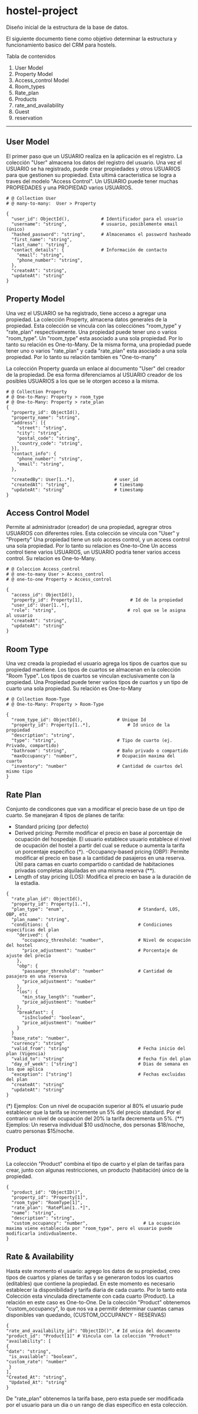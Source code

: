 # hostel-project

Diseño inicial de la estructura de la base de datos.

El siguiente documento tiene como objetivo determinar la estructura y funcionamiento basico del CRM para hostels.

Tabla de contenidos

1. User Model
2. Property Model
3. Access_control Model
4. Room_types
5. Rate_plan
6. Products
7. rate_and_availability
8. Guest
9. reservation

---

## User Model

El primer paso que un USUARIO realiza en la aplicación es el registro.
La colección "User" almacena los datos del registro del usuario.
Una vez el USUARIO se ha registrado, puede crear propiedades y otros USUARIOS para que gestionen su propiedad. Esta ultimá caracteristica se logra a traves del modelo "Access Control".
Un USUARIO puede tener muchas PROPIEDADES y una PROPIEDAD varios USUARIOS.

```
# @ Collection User
# @ many-to-many:  User > Property

{
  "user_id": ObjectId(),            # Identificador para el usuario
  "username": "string",             # usuario, posiblemente email (único)
  "hashed_password": "string",      # Almacenamos el password hasheado
  "first_name": "string",
  "last_name": "string",
  "contact_details": {              # Información de contacto
    "email": "string",
    "phone_number": "string",
  },
  "createAt": "string",
  "updateAt": "string"
}
```

## Property Model

Una vez el USUARIO se ha registrado, tiene acceso a agregar una propiedad.
La colección Property, almacena datos generales de la propiedad. Esta colección se vincula con las colecciónes "room_type" y "rate_plan" respectivamente.
Una propiedad puede tener uno o varios "room_type". Un "room_type" esta asociado a una sola propiedad. Por lo tanto su relación es One-to-Many.
De la misma forma, una propiedad puede tener uno o varios "rate_plan" y cada "rate_plan" esta asociado a una sola propiedad. Por lo tanto su relación tambien es "One-to-many"

La colección Property guarda un enlace al documento "User" del creador de la propiedad. De esa forma diferenciamos al USUARIO creador de los posibles USUARIOS a los que se le otorgen acceso a la misma.

```
# @ Collection Property
# @ One-to-Many: Property > room_type
# @ One-to-Many: Property > rate_plan
{
  "property_id": ObjectId(),
  "property_name": "string",
  "address": [{
    "street": "string",
    "city": "string",
    "postal_code": "string",
    "country_code": "string",
  }],
  "contact_info": {
    "phone_number": "string",
    "email": "string",
  },

  "createdBy": User[1..*],               # user_id
  "createdAt": "string",                 # timestamp
  "updateAt": "string"                   # timestamp
}
```

## Access Control Model

Permite al administrador (creador) de una propiedad, agregrar otros USUARIOS con diferentes roles.
Esta colección se vincula con "User" y "Property"
Una propiedad tiene un solo access control, y un access control una sola propiedad. Por lo tanto su relacion es One-to-One
Un access control tiene varios USUARIOS, un USUARIO podria tener varios access control. Su relacion es One-to-Many.

```
# @ Coleccion Access_control
# @ one-to-many User > Access_control
# @ one-to-one Property > Access_control

{
  "access_id": ObjectId(),
  "property_id": Property[1],                  # Id de la propiedad
  "user_id": User[1..*],
  "role": "string",                           # rol que se le asigna al usuario
  "createAt": "string",
  "updateAt": "string"
}
```

## Room Type

Una vez creada la propiedad el usuario agrega los tipos de cuartos que su propiedad mantiene. Los tipos de cuartos se almacenan en la colección "Room Type". Los tipos de cuartos se vinculan exclusivamente con la propiedad.
Una Propiedad puede tener varios tipos de cuartos y un tipo de cuarto una sola propiedad. Su relación es One-to-Many

```
# @ Collection Room-Type
# @ One-to-Many: Property > Room-Type

{
  "room_type_id": ObjectId(),             # Unique Id
  "property_id": Property[1..*],              # Id unico de la propiedad
  "description": "string",
  "type": "string",                       # Tipo de cuarto (ej. Privado, compartido)
  "bathroom": "string",                   # Baño privado o compartido
  "maxOccupancy": "number",               # Ocupación maxima del cuarto
  "inventory": "number"                   # Cantidad de cuartos del mismo tipo
}
```

## Rate Plan

Conjunto de condicones que van a modificar el precio base de un tipo de cuarto.
Se manejaran 4 tipos de planes de tarifa:

- Standard pricing (por defecto)
- Derived pricing: Permite modificar el precio en base al porcentaje de ocupación del hospedaje. El usuario establece usuario establece el nivel de ocupación del hostel a partir del cual se reduce o aumenta la tarifa un porcentaje especifico (\*).
  -Occupancy-based pricing (OBP): Permite modificar el precio en base a la cantidad de pasajeros en una reserva. Útil para camas en cuarto compartido o cantidad de habitaciones privadas completas alquiladas en una misma reserva (\*\*).
- Length of stay pricing (LOS): Modifica el precio en base a la duración de la estadia.

```
{
  "rate_plan_id": ObjectId(),
  "property_id": Property[1..*],
  "plan_type": "enum",                            # Standard, LOS, OBP, etc
  "plan_name": "string",
  "conditions: {                                  # Condiciones especificas del plan
    "derived": {
      "occupancy_threshold: "number",             # Nivel de ocupación del hostel
      "price_adjustment": "number"                # Porcentaje de ajuste del precio
    },
    "obp": {
      "passanger_threshold": "number"             # Cantidad de pasajero en una reserva
      "price_adjustment": "number"
    },
    "los": {
      "min_stay_length": "number",
      "price_adjustment": "number"
    },
    "breakfast": {
      "isIncluded": "boolean",
      "price_adjustment": "number"
    }
  }
  "base_rate": "number",
  "currency": "string"
  "valid_from": "string"                          # Fecha inicio del plan (Vigencia)
  "valid_to": "string"                            # Fecha fin del plan
  "day_of_week": ["string"]                       # Dias de semana en los que aplica
  "exception": ["string"]                         # Fechas excluidas del plan
  "createAt": "string"
  "updateAt": "string"
}
```

(\*) Ejemplos: Con un nivel de ocupación superior al 80% el usuario pude establecer que la tarifa se incremente un 5% del precio standard. Por el contrario un nivel de ocupación del 20% la tarifa decrementa un 5%.
(\*\*) Ejemplos: Un reserva individual $10 usd/noche, dos personas $18/noche, cuatro personas $15/noche.

## Product

La colección "Product" combina el tipo de cuarto y el plan de tarifas para crear, junto con algunas restricciones, un producto (habitación) único de la propiedad.

```
{
  "product_id": "ObjectID()",
  "property_id": "Property[1]",
  "room_type": "RoomType[1]",
  "rate_plan": "RatePlan[1..*]",
  "name": "string",
  "description": "string",
  "custom_occupancy": "number",                     # La ocupación maxima viene establecida por "room_type", pero el usuario puede modificarla indivdualmente.
}
```

## Rate & Availability

Hasta este momento el usuario: agrego los datos de su propiedad, creo tipos de cuartos y planes de tarifas y se generaron
todos los cuartos (editables) que contiene la propiedad.
En este momento es necesario establecer la disponibilidad y tarifa diaria de cada cuarto.
Por lo tanto esta Colección esta vinculada directamente con cada cuarto (Product).
La relación en este caso es One-to-One.
De la colección "Product" obtenemos "custom_occupancy", lo que nos va a permitir determinar cuantas camas disponibles van quedando, (CUSTOM_OCCUPANCY - RESERVAS)

```
{
"rate_and_availability_id": "ObjectID()", # Id unica del documento
"product_id": "Product[1]" # Vincula con la colección "Product"
"availability": [
{
"date": "string",
 "is_available": "boolean",
"custom_rate": "number"
 }
],
"Created_At": "string",
 "Updated_At": "string"
}
```

De "rate_plan" obtenemos la tarifa base, pero esta puede ser modificada por el usuario para un dia o un rango de dias especifico en esta colección.
